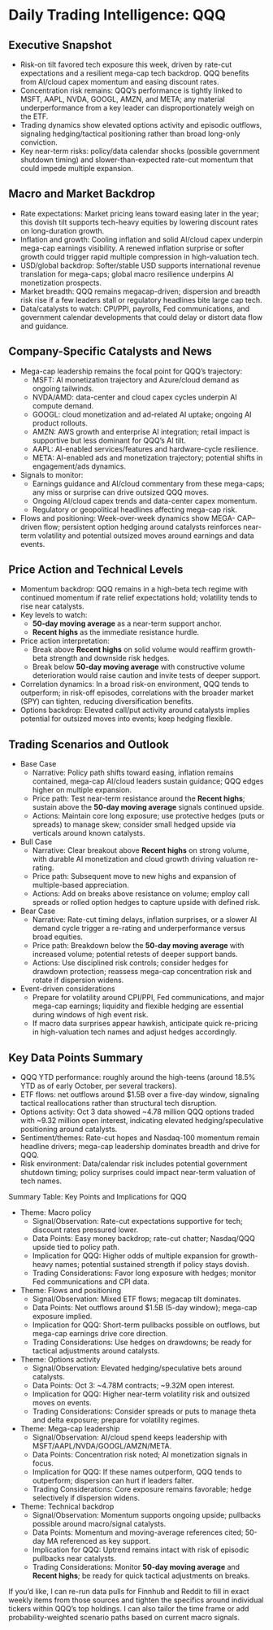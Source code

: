 # Daily Trading Intelligence: QQQ

## Executive Snapshot
- Risk-on tilt favored tech exposure this week, driven by rate-cut expectations and a resilient mega-cap tech backdrop. QQQ benefits from AI/cloud capex momentum and easing discount rates.
- Concentration risk remains: QQQ’s performance is tightly linked to MSFT, AAPL, NVDA, GOOGL, AMZN, and META; any material underperformance from a key leader can disproportionately weigh on the ETF.
- Trading dynamics show elevated options activity and episodic outflows, signaling hedging/tactical positioning rather than broad long-only conviction.
- Key near-term risks: policy/data calendar shocks (possible government shutdown timing) and slower-than-expected rate-cut momentum that could impede multiple expansion.

## Macro and Market Backdrop
- Rate expectations: Market pricing leans toward easing later in the year; this dovish tilt supports tech-heavy equities by lowering discount rates on long-duration growth.
- Inflation and growth: Cooling inflation and solid AI/cloud capex underpin mega-cap earnings visibility. A renewed inflation surprise or softer growth could trigger rapid multiple compression in high-valuation tech.
- USD/global backdrop: Softer/stable USD supports international revenue translation for mega-caps; global macro resilience underpins AI monetization prospects.
- Market breadth: QQQ remains megacap-driven; dispersion and breadth risk rise if a few leaders stall or regulatory headlines bite large cap tech.
- Data/catalysts to watch: CPI/PPI, payrolls, Fed communications, and government calendar developments that could delay or distort data flow and guidance.

## Company-Specific Catalysts and News
- Mega-cap leadership remains the focal point for QQQ’s trajectory:
  - MSFT: AI monetization trajectory and Azure/cloud demand as ongoing tailwinds.
  - NVDA/AMD: data-center and cloud capex cycles underpin AI compute demand.
  - GOOGL: cloud monetization and ad-related AI uptake; ongoing AI product rollouts.
  - AMZN: AWS growth and enterprise AI integration; retail impact is supportive but less dominant for QQQ’s AI tilt.
  - AAPL: AI-enabled services/features and hardware-cycle resilience.
  - META: AI-enabled ads and monetization trajectory; potential shifts in engagement/ads dynamics.
- Signals to monitor:
  - Earnings guidance and AI/cloud commentary from these mega-caps; any miss or surprise can drive outsized QQQ moves.
  - Ongoing AI/cloud capex trends and data-center capex momentum.
  - Regulatory or geopolitical headlines affecting mega-cap risk.
- Flows and positioning: Week-over-week dynamics show MEGA- CAP–driven flow; persistent option hedging around catalysts reinforces near-term volatility and potential outsized moves around earnings and data events.

## Price Action and Technical Levels
- Momentum backdrop: QQQ remains in a high-beta tech regime with continued momentum if rate relief expectations hold; volatility tends to rise near catalysts.
- Key levels to watch:
  - **50-day moving average** as a near-term support anchor.
  - **Recent highs** as the immediate resistance hurdle.
- Price action interpretation:
  - Break above **Recent highs** on solid volume would reaffirm growth-beta strength and downside risk hedges.
  - Break below **50-day moving average** with constructive volume deterioration would raise caution and invite tests of deeper support.
- Correlation dynamics: In a broad risk-on environment, QQQ tends to outperform; in risk-off episodes, correlations with the broader market (SPY) can tighten, reducing diversification benefits.
- Options backdrop: Elevated call/put activity around catalysts implies potential for outsized moves into events; keep hedging flexible.

## Trading Scenarios and Outlook
- Base Case
  - Narrative: Policy path shifts toward easing, inflation remains contained, mega-cap AI/cloud leaders sustain guidance; QQQ edges higher on multiple expansion.
  - Price path: Test near-term resistance around the **Recent highs**; sustain above the **50-day moving average** signals continued upside.
  - Actions: Maintain core long exposure; use protective hedges (puts or spreads) to manage skew; consider small hedged upside via verticals around known catalysts.
- Bull Case
  - Narrative: Clear breakout above **Recent highs** on strong volume, with durable AI monetization and cloud growth driving valuation re-rating.
  - Price path: Subsequent move to new highs and expansion of multiple-based appreciation.
  - Actions: Add on breaks above resistance on volume; employ call spreads or rolled option hedges to capture upside with defined risk.
- Bear Case
  - Narrative: Rate-cut timing delays, inflation surprises, or a slower AI demand cycle trigger a re-rating and underperformance versus broad equities.
  - Price path: Breakdown below the **50-day moving average** with increased volume; potential retests of deeper support bands.
  - Actions: Use disciplined risk controls; consider hedges for drawdown protection; reassess mega-cap concentration risk and rotate if dispersion widens.
- Event-driven considerations
  - Prepare for volatility around CPI/PPI, Fed communications, and major mega-cap earnings; liquidity and flexible hedging are essential during windows of high event risk.
  - If macro data surprises appear hawkish, anticipate quick re-pricing in high-valuation tech names and adjust hedges accordingly.

## Key Data Points Summary
- QQQ YTD performance: roughly around the high-teens (around 18.5% YTD as of early October, per several trackers).
- ETF flows: net outflows around $1.5B over a five-day window, signaling tactical reallocations rather than structural tech disruption.
- Options activity: Oct 3 data showed ~4.78 million QQQ options traded with ~9.32 million open interest, indicating elevated hedging/speculative positioning around catalysts.
- Sentiment/themes: Rate-cut hopes and Nasdaq-100 momentum remain headline drivers; mega-cap leadership dominates breadth and drive for QQQ.
- Risk environment: Data/calendar risk includes potential government shutdown timing; policy surprises could impact near-term valuation of tech names.

Summary Table: Key Points and Implications for QQQ
- Theme: Macro policy
  - Signal/Observation: Rate-cut expectations supportive for tech; discount rates pressured lower.
  - Data Points: Easy money backdrop; rate-cut chatter; Nasdaq/QQQ upside tied to policy path.
  - Implication for QQQ: Higher odds of multiple expansion for growth-heavy names; potential sustained strength if policy stays dovish.
  - Trading Considerations: Favor long exposure with hedges; monitor Fed communications and CPI data.
- Theme: Flows and positioning
  - Signal/Observation: Mixed ETF flows; megacap tilt dominates.
  - Data Points: Net outflows around $1.5B (5-day window); mega-cap exposure implied.
  - Implication for QQQ: Short-term pullbacks possible on outflows, but mega-cap earnings drive core direction.
  - Trading Considerations: Use hedges on drawdowns; be ready for tactical adjustments around catalysts.
- Theme: Options activity
  - Signal/Observation: Elevated hedging/speculative bets around catalysts.
  - Data Points: Oct 3: ~4.78M contracts; ~9.32M open interest.
  - Implication for QQQ: Higher near-term volatility risk and outsized moves on events.
  - Trading Considerations: Consider spreads or puts to manage theta and delta exposure; prepare for volatility regimes.
- Theme: Mega-cap leadership
  - Signal/Observation: AI/cloud spend keeps leadership with MSFT/AAPL/NVDA/GOOGL/AMZN/META.
  - Data Points: Concentration risk noted; AI monetization signals in focus.
  - Implication for QQQ: If these names outperform, QQQ tends to outperform; dispersion can hurt if leaders falter.
  - Trading Considerations: Core exposure remains favorable; hedge selectively if dispersion widens.
- Theme: Technical backdrop
  - Signal/Observation: Momentum supports ongoing upside; pullbacks possible around macro/signal catalysts.
  - Data Points: Momentum and moving-average references cited; 50-day MA referenced as key support.
  - Implication for QQQ: Uptrend remains intact with risk of episodic pullbacks near catalysts.
  - Trading Considerations: Monitor **50-day moving average** and **Recent highs**; be ready for quick tactical adjustments on breaks.

If you’d like, I can re-run data pulls for Finnhub and Reddit to fill in exact weekly items from those sources and tighten the specifics around individual tickers within QQQ’s top holdings. I can also tailor the time frame or add probability-weighted scenario paths based on current macro signals.